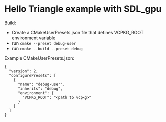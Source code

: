 # Hello Triangle example with SDL_gpu

Build:
- Create a CMakeUserPresets.json file that defines VCPKG_ROOT environment variable
- run `cmake --preset debug-user`
- run `cmake --build --preset debug`

Example CMakeUserPresets.json:
```
{
  "version": 2,
  "configurePresets": [
    {
      "name": "debug-user",
      "inherits": "debug",
      "environment": {
        "VCPKG_ROOT": "<path to vcpkg>"
      }
    }
  ]
}
```
